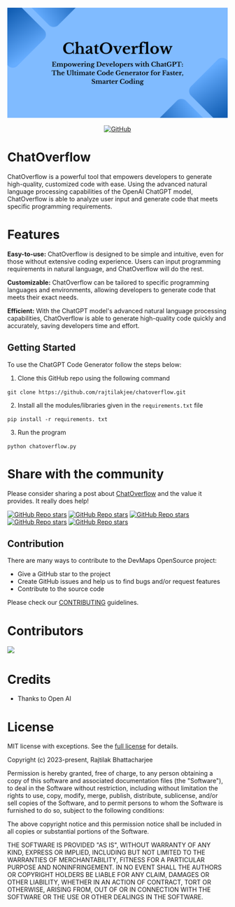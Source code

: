 <p align="center">
  <a href="https://github.com/rajtilakjee/chatoverflow">
    <img alt="ChatOverflow" src="./assets/images/chatoverflow.png">
  </a>
</p>

<p align="center">
  <a href="https://github.com/rajtilakjee/chatoverflow/blob/main/LICENSE">
    <img src="https://img.shields.io/github/license/h-enk/doks?style=flat-square" alt="GitHub">
  </a>
</p>

# ChatOverflow

ChatOverflow is a powerful tool that empowers developers to generate high-quality, customized code with ease. Using the advanced natural language processing capabilities of the OpenAI ChatGPT model, ChatOverflow is able to analyze user input and generate code that meets specific programming requirements.

# Features

__Easy-to-use:__ ChatOverflow is designed to be simple and intuitive, even for those without extensive coding experience. Users can input programming requirements in natural language, and ChatOverflow will do the rest.

__Customizable:__ ChatOverflow can be tailored to specific programming languages and environments, allowing developers to generate code that meets their exact needs.

__Efficient:__ With the ChatGPT model's advanced natural language processing capabilities, ChatOverflow is able to generate high-quality code quickly and accurately, saving developers time and effort.

## Getting Started

To use the ChatGPT Code Generator follow the steps below:

1. Clone this GitHub repo using the following command

`git clone https://github.com/rajtilakjee/chatoverflow.git`

2. Install all the modules/libraries given in the `requirements.txt` file

`pip install -r requirements. txt`

3. Run the program

`python chatoverflow.py`

# Share with the community

Please consider sharing a post about [ChatOverflow](https://github.com/rajtilakjee/chatoverflow) and the value it provides. It really does help!

[![GitHub Repo stars](https://img.shields.io/badge/share%20on-reddit-red?logo=reddit)](https://reddit.com/submit?url=https://github.com/rajtilakjee/chatoverflow/&title=The%20Ultimate%20Code%20Generator%20for%20Faster,%20Smarter%20Coding)
[![GitHub Repo stars](https://img.shields.io/badge/share%20on-hacker%20news-orange?logo=ycombinator)](https://news.ycombinator.com/submitlink?u=https://github.com/rajtilakjee/chatoverflow/)
[![GitHub Repo stars](https://img.shields.io/badge/share%20on-twitter-03A9F4?logo=twitter)](https://twitter.com/share?url=https://github.com/rajtilakjee/chatoverflow/&text=The%20Ultimate%20Code%20Generator%20for%20Faster,%20Smarter%20Coding)
[![GitHub Repo stars](https://img.shields.io/badge/share%20on-facebook-1976D2?logo=facebook)](https://www.facebook.com/sharer/sharer.php?u=https://github.com/rajtilakjee/chatoverflow/)
[![GitHub Repo stars](https://img.shields.io/badge/share%20on-linkedin-3949AB?logo=linkedin)](https://www.linkedin.com/shareArticle?url=https://github.com/rajtilakjee/chatoverflow/&title=The%20Ultimate%20Code%20Generator%20for%20Faster,%20Smarter%20Coding)

## Contribution

There are many ways to contribute to the DevMaps OpenSource project:

 - Give a GitHub star to the project
 - Create GitHub issues and help us to find bugs and/or request features
 - Contribute to the source code

Please check our [CONTRIBUTING](CONTRIBUTING.md) guidelines.

# Contributors

<a href="https://github.com/rajtilakjee/chatoverflow/graphs/contributors">
  <img src="https://contrib.rocks/image?repo=rajtilakjee/chatoverflow" />
</a>

# Credits

 - Thanks to Open AI

# License

MIT license with exceptions. See the [full license](LICENSE) for details.

Copyright (c) 2023-present, Rajtilak Bhattacharjee

Permission is hereby granted, free of charge, to any person obtaining a copy
of this software and associated documentation files (the "Software"), to deal
in the Software without restriction, including without limitation the rights
to use, copy, modify, merge, publish, distribute, sublicense, and/or sell
copies of the Software, and to permit persons to whom the Software is
furnished to do so, subject to the following conditions:

The above copyright notice and this permission notice shall be included in all
copies or substantial portions of the Software.

THE SOFTWARE IS PROVIDED "AS IS", WITHOUT WARRANTY OF ANY KIND, EXPRESS OR
IMPLIED, INCLUDING BUT NOT LIMITED TO THE WARRANTIES OF MERCHANTABILITY,
FITNESS FOR A PARTICULAR PURPOSE AND NONINFRINGEMENT. IN NO EVENT SHALL THE
AUTHORS OR COPYRIGHT HOLDERS BE LIABLE FOR ANY CLAIM, DAMAGES OR OTHER
LIABILITY, WHETHER IN AN ACTION OF CONTRACT, TORT OR OTHERWISE, ARISING FROM,
OUT OF OR IN CONNECTION WITH THE SOFTWARE OR THE USE OR OTHER DEALINGS IN THE
SOFTWARE.

